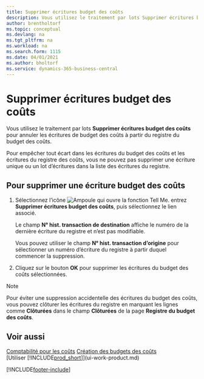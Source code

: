 ```yaml
---
title: Supprimer écritures budget des coûts
description: Vous utilisez le traitement par lots Supprimer écritures budget des coûts pour annuler les écritures de budget des coûts à partir du registre du budget des coûts.
author: brentholtorf
ms.topic: conceptual
ms.devlang: na
ms.tgt_pltfrm: na
ms.workload: na
ms.search.form: 1115
ms.date: 04/01/2021
ms.author: bholtorf
ms.service: dynamics-365-business-central
---
```

# Supprimer écritures budget des coûts

Vous utilisez le traitement par lots **Supprimer écritures budget des coûts** pour annuler les écritures de budget des coûts à partir du registre du budget des coûts.  

Pour empêcher tout écart dans les écritures du budget des coûts et les écritures du registre des coûts, vous ne pouvez pas supprimer une écriture unique ou un lot d’écritures dans la liste des écritures du registre.  

## Pour supprimer une écriture budget des coûts  

1. Sélectionnez l’icône ![Ampoule qui ouvre la fonction Tell Me.](media/ui-search/search_small.png "Dites-moi ce que vous voulez faire") entrez **Supprimer écritures budget des coûts**, puis sélectionnez le lien associé.  

    Le champ **N° hist. transaction de destination** affiche le numéro de la dernière écriture du registre et n’est pas modifiable.  

    Vous pouvez utiliser le champ **N° hist. transaction d’origine** pour sélectionner un numéro d’écriture du registre à partir duquel commencer la suppression.  
2. Cliquez sur le bouton **OK** pour supprimer les écritures du budget des coûts sélectionnées.  

> [!NOTE]  
> Pour éviter une suppression accidentelle des écritures du budget des coûts, vous pouvez clôturer les écritures du registre en marquant les lignes comme **Clôturées** dans le champ **Clôturées** de la page **Registre du budget des coûts**.  

## Voir aussi

[Comptabilité pour les coûts](finance-manage-cost-accounting.md)
[Création des budgets des coûts](finance-create-cost-budgets.md)  
[Utiliser [!INCLUDE[prod_short](includes/prod_short.md)]](ui-work-product.md)


[!INCLUDE[footer-include](includes/footer-banner.md)]